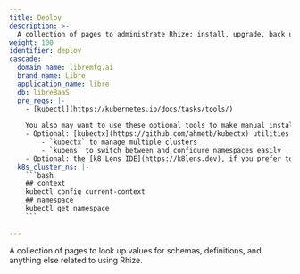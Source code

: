 ```yaml
---
title: Deploy
description: >-
  A collection of pages to administrate Rhize: install, upgrade, back up, and more.
weight: 100
identifier: deploy
cascade:
  domain_name: libremfg.ai
  brand_name: Libre
  application_name: libre
  db: libreBaaS
  pre_reqs: |-
    - [kubectl](https://kubernetes.io/docs/tasks/tools/)
    
    You also may want to use these optional tools to make manual install easier:
    - Optional: [kubectx](https://github.com/ahmetb/kubectx) utilities
        - `kubectx` to manage multiple clusters
        - `kubens` to switch between and configure namespaces easily
    - Optional: the [k8 Lens IDE](https://k8lens.dev), if you prefer to use Kubernetes graphically
  k8s_cluster_ns: |-
    ```bash
    ## context
    kubectl config current-context
    ## namespace
    kubectl get namespace
    ```
    
---
```


A collection of pages to look up values for schemas, definitions, and anything else related to using Rhize. 

